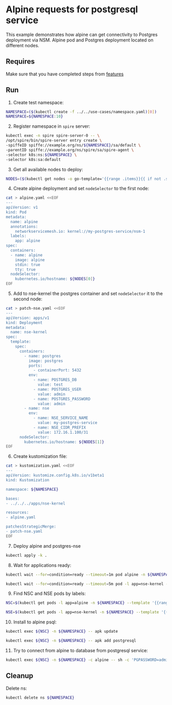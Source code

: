 # Alpine requests for postgresql service

This example demonstrates how alpine can get connectivity to Postgres deployment via NSM.
Alpine pod and Postgres deployment located on different nodes.


## Requires

Make sure that you have completed steps from [features](../)

## Run

1. Create test namespace:
```bash
NAMESPACE=($(kubectl create -f ../../use-cases/namespace.yaml)[0])
NAMESPACE=${NAMESPACE:10}
```

2. Register namespace in `spire` server:
```bash
kubectl exec -n spire spire-server-0 -- \
/opt/spire/bin/spire-server entry create \
-spiffeID spiffe://example.org/ns/${NAMESPACE}/sa/default \
-parentID spiffe://example.org/ns/spire/sa/spire-agent \
-selector k8s:ns:${NAMESPACE} \
-selector k8s:sa:default
```

3. Get all available nodes to deploy:
```bash
NODES=($(kubectl get nodes -o go-template='{{range .items}}{{ if not .spec.taints  }}{{index .metadata.labels "kubernetes.io/hostname"}} {{end}}{{end}}'))
```

4. Create alpine deployment and set `nodeSelector` to the first node:
```bash
cat > alpine.yaml <<EOF
---
apiVersion: v1
kind: Pod
metadata:
  name: alpine
  annotations:
    networkservicemesh.io: kernel://my-postgres-service/nsm-1
  labels:
    app: alpine
spec:
  containers:
  - name: alpine
    image: alpine
    stdin: true
    tty: true
  nodeSelector:
    kubernetes.io/hostname: ${NODES[0]}
EOF
```

5. Add to nse-kernel the postgres container and set `nodeSelector` it to the second node:
```bash
cat > patch-nse.yaml <<EOF
---
apiVersion: apps/v1
kind: Deployment
metadata:
  name: nse-kernel
spec:
  template:
    spec:
      containers:
        - name: postgres
          image: postgres
          ports:
            - containerPort: 5432
          env:
            - name: POSTGRES_DB
              value: test
            - name: POSTGRES_USER
              value: admin
            - name: POSTGRES_PASSWORD
              value: admin
        - name: nse
          env:
            - name: NSE_SERVICE_NAME
              value: my-postgres-service
            - name: NSE_CIDR_PREFIX
              value: 172.16.1.100/31
      nodeSelector:
        kubernetes.io/hostname: ${NODES[1]}
EOF
```

6. Create kustomization file:
```bash
cat > kustomization.yaml <<EOF
---
apiVersion: kustomize.config.k8s.io/v1beta1
kind: Kustomization

namespace: ${NAMESPACE}

bases:
- ../../../apps/nse-kernel

resources:
- alpine.yaml

patchesStrategicMerge:
- patch-nse.yaml
EOF
```

7. Deploy alpine and postgres-nse
```bash
kubectl apply -k .
```

8. Wait for applications ready:
```bash
kubectl wait --for=condition=ready --timeout=1m pod alpine -n ${NAMESPACE}
```
```bash
kubectl wait --for=condition=ready --timeout=5m pod -l app=nse-kernel -n ${NAMESPACE}
```

9. Find NSC and NSE pods by labels:
```bash
NSC=$(kubectl get pods -l app=alpine -n ${NAMESPACE} --template '{{range .items}}{{.metadata.name}}{{"\n"}}{{end}}')
```
```bash
NSE=$(kubectl get pods -l app=nse-kernel -n ${NAMESPACE} --template '{{range .items}}{{.metadata.name}}{{"\n"}}{{end}}')
```

10. Install to alpine psql:
```bash
kubectl exec ${NSC} -n ${NAMESPACE} -- apk update 
```
```bash
kubectl exec ${NSC} -n ${NAMESPACE} -- apk add postgresql
```

11. Try to connect from alpine to database from postgresql service:
```bash
kubectl exec ${NSC} -n ${NAMESPACE} -c alpine -- sh -c 'PGPASSWORD=admin psql -h 172.16.1.100 -p 5432 -U admin test'
```

## Cleanup

Delete ns:
```bash
kubectl delete ns ${NAMESPACE}
```